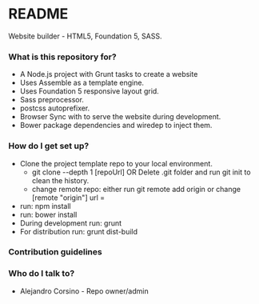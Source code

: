 # README #

Website builder - HTML5, Foundation 5, SASS.

### What is this repository for? ###

* A Node.js project with Grunt tasks to create a website
* Uses Assemble as a template engine.
* Uses Foundation 5 responsive layout grid.
* Sass preprocessor.
* postcss autoprefixer.
* Browser Sync with to serve the website during development.
* Bower package dependencies and wiredep to inject them.


### How do I get set up? ###

* Clone the project template repo to your local environment.
  - git clone --depth 1 [repoUrl] OR Delete .git folder and run git init to clean the history.
  - change remote repo: either run git remote add origin <server> or change [remote "origin"] url =
* run: npm install
* run: bower install
* During development run: grunt
* For distribution run: grunt dist-build



### Contribution guidelines ###

### Who do I talk to? ###

* Alejandro Corsino - Repo owner/admin